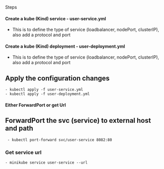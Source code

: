 Steps

#### Create a kube (Kind) service - user-service.yml

- This is to define the type of service (loadbalancer, nodePort, clusterIP), also add a protocol and port

#### Create a kube (Kind) deployment - user-deployment.yml

- This is to define the type of service (loadbalancer, nodePort, clusterIP), also add a protocol and port

## Apply the configuration changes

```
- kubectl apply -f user-service.yml
- kubectl apply -f user-deployment.yml
```

#### Either ForwardPort or get Url

## ForwardPort the svc (service) to external host and path

```
 - kubectl port-forward svc/user-service 8082:80
```

### Get service url

```
- minikube service user-service --url
```
